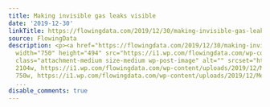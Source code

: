 ```yaml
---
title: Making invisible gas leaks visible
date: '2019-12-30'
linkTitle: https://flowingdata.com/2019/12/30/making-invisible-gas-leaks-visible/
source: FlowingData
description: <p><a href="https://flowingdata.com/2019/12/30/making-invisible-gas-leaks-visible/"><img
  width="750" height="494" src="https://i1.wp.com/flowingdata.com/wp-content/uploads/2019/12/Methane-leaks.png?fit=750%2C494&amp;ssl=1"
  class="attachment-medium size-medium wp-post-image" alt="" srcset="https://i1.wp.com/flowingdata.com/wp-content/uploads/2019/12/Methane-leaks.png?w=2104&amp;ssl=1
  2104w, https://i1.wp.com/flowingdata.com/wp-content/uploads/2019/12/Methane-leaks.png?resize=750%2C494&amp;ssl=1
  750w, https://i1.wp.com/flowingdata.com/wp-content/uploads/2019/12/Methane-leaks.png?resize=1090%2C71
  ...
disable_comments: true
---
```

<p><a href="https://flowingdata.com/2019/12/30/making-invisible-gas-leaks-visible/"><img width="750" height="494" src="https://i1.wp.com/flowingdata.com/wp-content/uploads/2019/12/Methane-leaks.png?fit=750%2C494&amp;ssl=1" class="attachment-medium size-medium wp-post-image" alt="" srcset="https://i1.wp.com/flowingdata.com/wp-content/uploads/2019/12/Methane-leaks.png?w=2104&amp;ssl=1 2104w, https://i1.wp.com/flowingdata.com/wp-content/uploads/2019/12/Methane-leaks.png?resize=750%2C494&amp;ssl=1 750w, https://i1.wp.com/flowingdata.com/wp-content/uploads/2019/12/Methane-leaks.png?resize=1090%2C71 ...